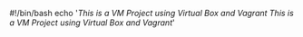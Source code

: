 #!/bin/bash
echo '*This is a VM Project using Virtual Box and Vagrant* _This is a VM Project using Virtual Box and Vagrant_'

